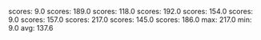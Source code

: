 scores: 9.0
scores: 189.0
scores: 118.0
scores: 192.0
scores: 154.0
scores: 9.0
scores: 157.0
scores: 217.0
scores: 145.0
scores: 186.0
max: 217.0
min: 9.0
avg: 137.6
